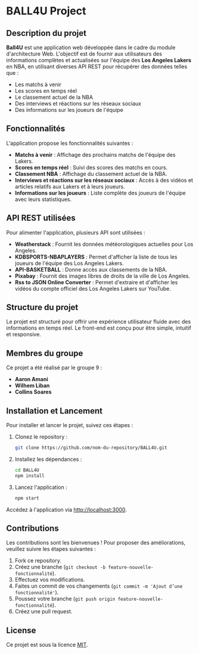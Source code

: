 # BALL4U Project

## Description du projet

**Ball4U** est une application web développée dans le cadre du module d'architecture Web. L'objectif est de fournir aux utilisateurs des informations complètes et actualisées sur l'équipe des **Los Angeles Lakers** en NBA, en utilisant diverses API REST pour récupérer des données telles que :

- Les matchs à venir
- Les scores en temps réel
- Le classement actuel de la NBA
- Des interviews et réactions sur les réseaux sociaux
- Des informations sur les joueurs de l'équipe

## Fonctionnalités

L'application propose les fonctionnalités suivantes :

- **Matchs à venir** : Affichage des prochains matchs de l'équipe des Lakers.
- **Scores en temps réel** : Suivi des scores des matchs en cours.
- **Classement NBA** : Affichage du classement actuel de la NBA.
- **Interviews et réactions sur les réseaux sociaux** : Accès à des vidéos et articles relatifs aux Lakers et à leurs joueurs.
- **Informations sur les joueurs** : Liste complète des joueurs de l'équipe avec leurs statistiques.

## API REST utilisées

Pour alimenter l'application, plusieurs API sont utilisées :

- **Weatherstack** : Fournit les données météorologiques actuelles pour Los Angeles.
- **KDBSPORTS-NBAPLAYERS** : Permet d'afficher la liste de tous les joueurs de l'équipe des Los Angeles Lakers.
- **API-BASKETBALL** : Donne accès aux classements de la NBA.
- **Pixabay** : Fournit des images libres de droits de la ville de Los Angeles.
- **Rss to JSON Online Converter** : Permet d'extraire et d'afficher les vidéos du compte officiel des Los Angeles Lakers sur YouTube.

## Structure du projet

Le projet est structuré pour offrir une expérience utilisateur fluide avec des informations en temps réel. Le front-end est conçu pour être simple, intuitif et responsive.

## Membres du groupe

Ce projet a été réalisé par le groupe 9 :

- **Aaron Amani**
- **Wilhem Liban**
- **Collins Soares**

## Installation et Lancement

Pour installer et lancer le projet, suivez ces étapes :

1. Clonez le repository :

   ```bash
   git clone https://github.com/nom-du-repository/BALL4U.git
   ```

2. Installez les dépendances :

   ```bash
   cd BALL4U
   npm install
   ```

3. Lancez l'application :

   ```bash
   npm start
   ```

Accédez à l'application via [http://localhost:3000](http://localhost:3000).

## Contributions

Les contributions sont les bienvenues ! Pour proposer des améliorations, veuillez suivre les étapes suivantes :

1. Fork ce repository.
2. Créez une branche (`git checkout -b feature-nouvelle-fonctionnalité`).
3. Effectuez vos modifications.
4. Faites un commit de vos changements (`git commit -m 'Ajout d’une fonctionnalité'`).
5. Poussez votre branche (`git push origin feature-nouvelle-fonctionnalité`).
6. Créez une pull request.

## License

Ce projet est sous la licence [MIT](https://opensource.org/licenses/MIT).




